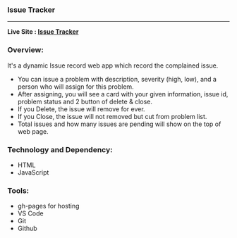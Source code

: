 ### Issue Tracker
---
**Live Site : [Issue Tracker](https://shounaksarker.github.io/issue-tracker/)**



### Overview:
It's a dynamic Issue record web app which record the complained issue.
* You can issue a problem with description, severity (high, low), and a person who will assign for this problem.
* After assigning, you will see a card with your given information, issue id, problem status and 2 button of delete & close.
* If you Delete, the issue will remove for ever.
* If you Close, the issue will not removed but cut from problem list.
* Total issues and how many issues are pending will show on the top of web page.


### Technology and Dependency:
* HTML
* JavaScript

### Tools:
* gh-pages for hosting
* VS Code
* Git
* Github
